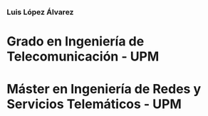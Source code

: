 ### Luis López Álvarez

# Grado en Ingeniería de Telecomunicación - UPM

# Máster en Ingeniería de Redes y Servicios Telemáticos - UPM

<!--
**Luislopal/Luislopal** is a ✨ _special_ ✨ repository because its `README.md` (this file) appears on your GitHub profile.

Here are some ideas to get you started:

- 🔭 I’m currently working on ...
- 🌱 I’m currently learning ...
- 👯 I’m looking to collaborate on ...
- 🤔 I’m looking for help with ...
- 💬 Ask me about ...
- 📫 How to reach me: ...
- 😄 Pronouns: ...
- ⚡ Fun fact: ...
-->
